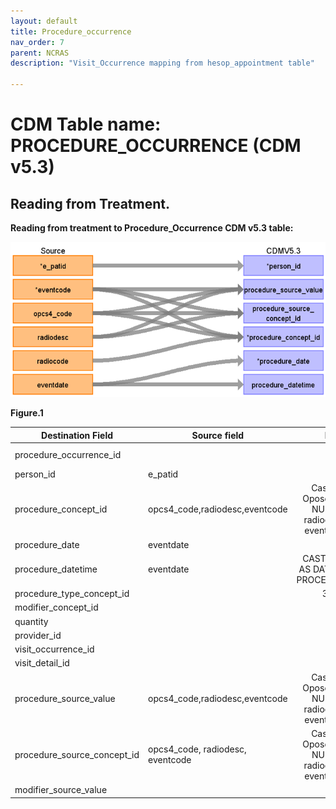 ```yaml
---
layout: default
title: Procedure_occurrence
nav_order: 7
parent: NCRAS
description: "Visit_Occurrence mapping from hesop_appointment table"

---
```



# CDM Table name: PROCEDURE_OCCURRENCE (CDM v5.3)

## Reading from Treatment.
**Reading from treatment to Procedure_Occurrence CDM v5.3 table:**

![](images/image4.png)

**Figure.1**

| Destination Field | Source field | Logic | Comment field |
| --- | --- | :---: | --- |
|procedure_occurrence_id |  | | Autogenerate: if table is empty, start from MAX(public.procedure_occurrence_id)+1|
|person_id |e_patid  | | PERSON_ID will be mapped from e_patid.|
|procedure_concept_id |opcs4_code,radiodesc,eventcode  |Case WHEN Oposc4_code IS NULL THEN radiocode ELSE eventcode END| PROCEDURE_SOURCE_VALUE will be mapped to standard OMOP Concept_id by using NCRAS_EVENTDESC_STCM,Oposc4_code,radiocode.|
|procedure_date |eventdate  | | PROCEDURE_DATE will be mapped from eventdate|
|procedure_datetime |eventdate  | CAST(eventdate AS DATETIME) AS PROCEDURE_DATE| PROCEDURE_DATETIME will be mapped from eventdate|
|procedure_type_concept_id |  | 32818|32818 = "EHR administration record" |
|modifier_concept_id |  | | |
|quantity |  | 1| |
|provider_id |  | | |
|visit_occurrence_id |  | | |
|visit_detail_id |  | | |
|procedure_source_value |opcs4_code,radiodesc,eventcode  | Case WHEN Oposc4_code IS NULL THEN radiocode ELSE eventcode END| PROCEDURE_SOURCE_VALUE will be mapped to standard OMOP Concept_id by using NCRAS_EVENTDESC_STCM,Oposc4_code,radiocode.|
|procedure_source_concept_id |opcs4_code, radiodesc, eventcode | Case WHEN Oposc4_code IS NULL THEN radiocode ELSE eventcode END| PROCEDURE_SOURCE_VALUE will be mapped to standard OMOP Concept_id by using NCRAS_EVENTDESC_STCM,Oposc4_code,radiocode.|
|modifier_source_value |  | | |

